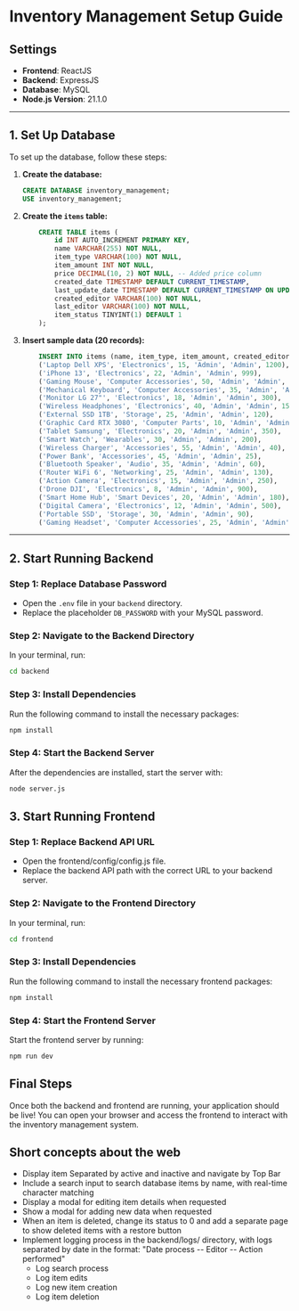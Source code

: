# Inventory Management Setup Guide

## Settings
- **Frontend**: ReactJS
- **Backend**: ExpressJS
- **Database**: MySQL
- **Node.js Version**: 21.1.0

---

## 1. Set Up Database

To set up the database, follow these steps:

1. **Create the database:**

    ```sql
    CREATE DATABASE inventory_management;
    USE inventory_management;
    ```

2. **Create the `items` table:**

    ```sql
        CREATE TABLE items (
            id INT AUTO_INCREMENT PRIMARY KEY,
            name VARCHAR(255) NOT NULL,
            item_type VARCHAR(100) NOT NULL,
            item_amount INT NOT NULL,
            price DECIMAL(10, 2) NOT NULL, -- Added price column
            created_date TIMESTAMP DEFAULT CURRENT_TIMESTAMP,
            last_update_date TIMESTAMP DEFAULT CURRENT_TIMESTAMP ON UPDATE CURRENT_TIMESTAMP,
            created_editor VARCHAR(100) NOT NULL,
            last_editor VARCHAR(100) NOT NULL,
            item_status TINYINT(1) DEFAULT 1
        );
    ```

3. **Insert sample data (20 records):**

    ```sql
        INSERT INTO items (name, item_type, item_amount, created_editor, last_editor, price) VALUES
        ('Laptop Dell XPS', 'Electronics', 15, 'Admin', 'Admin', 1200),
        ('iPhone 13', 'Electronics', 22, 'Admin', 'Admin', 999),
        ('Gaming Mouse', 'Computer Accessories', 50, 'Admin', 'Admin', 50),
        ('Mechanical Keyboard', 'Computer Accessories', 35, 'Admin', 'Admin', 75),
        ('Monitor LG 27"', 'Electronics', 18, 'Admin', 'Admin', 300),
        ('Wireless Headphones', 'Electronics', 40, 'Admin', 'Admin', 150),
        ('External SSD 1TB', 'Storage', 25, 'Admin', 'Admin', 120),
        ('Graphic Card RTX 3080', 'Computer Parts', 10, 'Admin', 'Admin', 700),
        ('Tablet Samsung', 'Electronics', 20, 'Admin', 'Admin', 350),
        ('Smart Watch', 'Wearables', 30, 'Admin', 'Admin', 200),
        ('Wireless Charger', 'Accessories', 55, 'Admin', 'Admin', 40),
        ('Power Bank', 'Accessories', 45, 'Admin', 'Admin', 25),
        ('Bluetooth Speaker', 'Audio', 35, 'Admin', 'Admin', 60),
        ('Router WiFi 6', 'Networking', 25, 'Admin', 'Admin', 130),
        ('Action Camera', 'Electronics', 15, 'Admin', 'Admin', 250),
        ('Drone DJI', 'Electronics', 8, 'Admin', 'Admin', 900),
        ('Smart Home Hub', 'Smart Devices', 20, 'Admin', 'Admin', 180),
        ('Digital Camera', 'Electronics', 12, 'Admin', 'Admin', 500),
        ('Portable SSD', 'Storage', 30, 'Admin', 'Admin', 90),
        ('Gaming Headset', 'Computer Accessories', 25, 'Admin', 'Admin', 80);
    ```

---

## 2. Start Running Backend

### Step 1: Replace Database Password

- Open the `.env` file in your `backend` directory.
- Replace the placeholder `DB_PASSWORD` with your MySQL password.

### Step 2: Navigate to the Backend Directory

In your terminal, run:

```bash
cd backend
```

### Step 3: Install Dependencies

Run the following command to install the necessary packages:

```bash
npm install
```

### Step 4: Start the Backend Server

After the dependencies are installed, start the server with:

```bash
node server.js
```

## 3. Start Running Frontend

### Step 1: Replace Backend API URL
- Open the frontend/config/config.js file.
- Replace the backend API path with the correct URL to your backend server.
  
### Step 2: Navigate to the Frontend Directory

In your terminal, run:

```bash
cd frontend
```

### Step 3: Install Dependencies

Run the following command to install the necessary frontend packages:

```bash
npm install
```
### Step 4: Start the Frontend Server

Start the frontend server by running:

```bash
npm run dev
```

## Final Steps
Once both the backend and frontend are running, your application should be live! You can open your browser and access the frontend to interact with the inventory management system.

## Short concepts about the web
* Display item Separated by active and inactive and navigate by Top Bar
* Include a search input to search database items by name, with real-time character matching
* Display a modal for editing item details when requested
* Show a modal for adding new data when requested
* When an item is deleted, change its status to 0 and add a separate page to show deleted items with a restore button
* Implement logging process in the backend/logs/ directory, with logs separated by date in the format: "Date process -- Editor -- Action performed"
   * Log search process
   * Log item edits
   * Log new item creation
   * Log item deletion